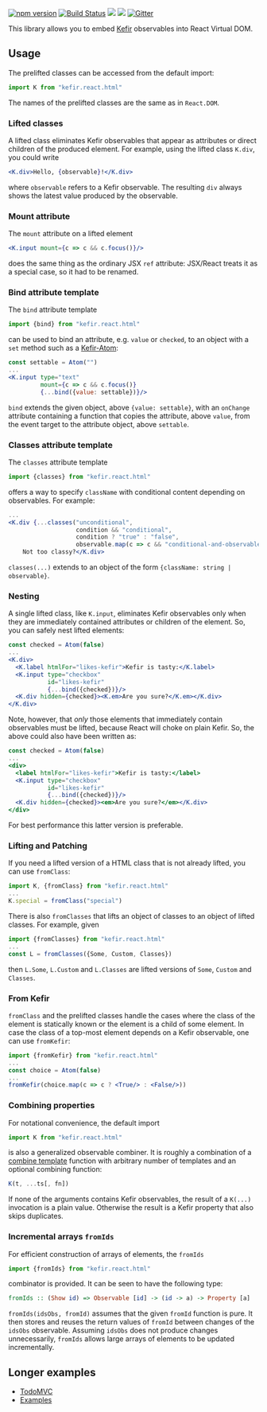 [![npm version](https://badge.fury.io/js/kefir.react.html.svg)](http://badge.fury.io/js/kefir.react.html) [![Build Status](https://travis-ci.org/calmm-js/kefir.react.html.svg?branch=master)](https://travis-ci.org/calmm-js/kefir.react.html) [![](https://david-dm.org/calmm-js/kefir.react.html.svg)](https://david-dm.org/calmm-js/kefir.react.html) [![](https://david-dm.org/calmm-js/kefir.react.html/dev-status.svg)](https://david-dm.org/calmm-js/kefir.react.html#info=devDependencies) [![Gitter](https://img.shields.io/gitter/room/calmm-js/chat.js.svg?style=flat-square)](https://gitter.im/calmm-js/chat)

This library allows you to embed [Kefir](http://rpominov.github.io/kefir/)
observables into React Virtual DOM.

## Usage

The prelifted classes can be accessed from the default import:

```jsx
import K from "kefir.react.html"
```

The names of the prelifted classes are the same as in `React.DOM`.

### Lifted classes

A lifted class eliminates Kefir observables that appear as attributes or direct
children of the produced element.  For example, using the lifted class `K.div`,
you could write

```jsx
<K.div>Hello, {observable}!</K.div>
```

where `observable` refers to a Kefir observable.  The resulting `div` always
shows the latest value produced by the observable.

### Mount attribute

The `mount` attribute on a lifted element

```jsx
<K.input mount={c => c && c.focus()}/>
```

does the same thing as the ordinary JSX `ref` attribute: JSX/React treats it as
a special case, so it had to be renamed.

### Bind attribute template

The `bind` attribute template

```jsx
import {bind} from "kefir.react.html"
```

can be used to bind an attribute, e.g. `value` or `checked`, to an object with a
`set` method such as a [Kefir-Atom](https://github.com/calmm-js/kefir.atom):

```jsx
const settable = Atom("")
...
<K.input type="text"
         mount={c => c && c.focus()}
         {...bind({value: settable})}/>
```

`bind` extends the given object, above `{value: settable}`, with an `onChange`
attribute containing a function that copies the attribute, above `value`, from
the event target to the attribute object, above `settable`.

### Classes attribute template

The `classes` attribute template

```jsx
import {classes} from "kefir.react.html"
```

offers a way to specify `className` with conditional content depending on
observables.  For example:

```jsx
...
<K.div {...classes("unconditional",
                   condition && "conditional",
                   condition ? "true" : "false",
                   observable.map(c => c && "conditional-and-observable"))}>
    Not too classy?</K.div>
```

`classes(...)` extends to an object of the form `{className: string |
observable}`.

### Nesting

A single lifted class, like `K.input`, eliminates Kefir observables only when
they are immediately contained attributes or children of the element.  So, you
can safely nest lifted elements:

```jsx
const checked = Atom(false)
...
<K.div>
  <K.label htmlFor="likes-kefir">Kefir is tasty:</K.label>
  <K.input type="checkbox"
           id="likes-kefir"
           {...bind({checked})}/>
  <K.div hidden={checked}><K.em>Are you sure?</K.em></K.div>
</K.div>
```

Note, however, that *only* those elements that immediately contain observables
must be lifted, because React will choke on plain Kefir.  So, the above could
also have been written as:

```jsx
const checked = Atom(false)
...
<div>
  <label htmlFor="likes-kefir">Kefir is tasty:</label>
  <K.input type="checkbox"
           id="likes-kefir"
           {...bind({checked})}/>
  <K.div hidden={checked}><em>Are you sure?</em></K.div>
</div>
```

For best performance this latter version is preferable.

### Lifting and Patching

If you need a lifted version of a HTML class that is not already lifted, you can
use `fromClass`:

```jsx
import K, {fromClass} from "kefir.react.html"
...
K.special = fromClass("special")
```

There is also `fromClasses` that lifts an object of classes to an object of
lifted classes.  For example, given

```jsx
import {fromClasses} from "kefir.react.html"
...
const L = fromClasses({Some, Custom, Classes})
```

then `L.Some`, `L.Custom` and `L.Classes` are lifted versions of `Some`,
`Custom` and `Classes`.

### From Kefir

`fromClass` and the prelifted classes handle the cases where the class of the
element is statically known or the element is a child of some element.  In case
the class of a top-most element depends on a Kefir observable, one can use
`fromKefir`:

```jsx
import {fromKefir} from "kefir.react.html"
...
const choice = Atom(false)
...
fromKefir(choice.map(c => c ? <True/> : <False/>))
```

### Combining properties

For notational convenience, the default import

```jsx
import K from "kefir.react.html"
```

is also a generalized observable combiner.  It is roughly a combination of a
[combine template](https://github.com/baconjs/bacon.js#bacon-combinetemplate)
function with arbitrary number of templates and an optional combining function:

```js
K(t, ...ts[, fn])
```

If none of the arguments contains Kefir observables, the result of a `K(...)`
invocation is a plain value.  Otherwise the result is a Kefir property that also
skips duplicates.

### Incremental arrays `fromIds`

For efficient construction of arrays of elements, the `fromIds`

```jsx
import {fromIds} from "kefir.react.html"
```

combinator is provided.  It can be seen to have the following type:

```haskell
fromIds :: (Show id) => Observable [id] -> (id -> a) -> Property [a]
```

`fromIds(idsObs, fromId)` assumes that the given `fromId` function is pure.  It
then stores and reuses the return values of `fromId` between changes of the
`idsObs` observable.  Assuming `idsObs` does not produce changes unnecessarily,
`fromIds` allows large arrays of elements to be updated incrementally.

## Longer examples

* [TodoMVC](https://github.com/calmm-js/kral-todomvc)
* [Examples](https://github.com/calmm-js/kral-examples)
